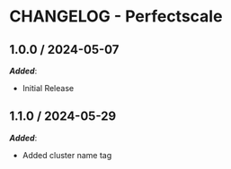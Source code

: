 # CHANGELOG - Perfectscale

## 1.0.0 / 2024-05-07

***Added***:

* Initial Release

## 1.1.0 / 2024-05-29

***Added***:

* Added cluster name tag